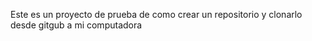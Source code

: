 Este es un proyecto de prueba de como crear un repositorio y clonarlo desde gitgub a mi computadora
